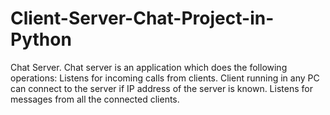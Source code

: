 # Client-Server-Chat-Project-in-Python
Chat Server. Chat server is an application which does the following operations: Listens for incoming calls from clients. Client running in any PC can connect to the server if IP address of the server is known. Listens for messages from all the connected clients.

